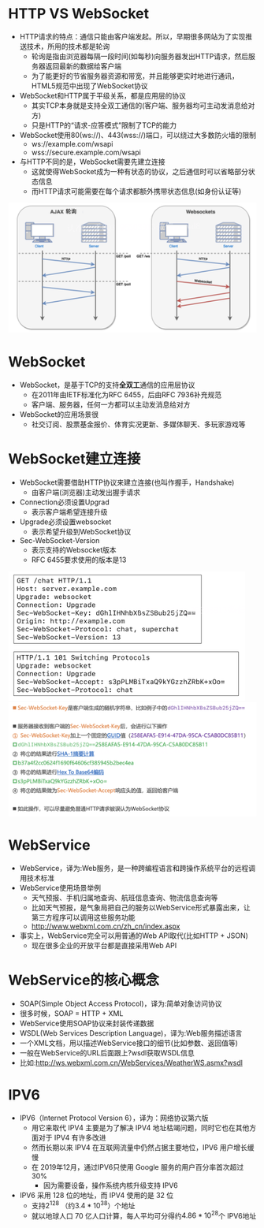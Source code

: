 # HTTP VS WebSocket

- HTTP请求的特点：通信只能由客户端发起。所以，早期很多网站为了实现推送技术，所用的技术都是轮询
	- 轮询是指由浏览器每隔一段时间(如每秒)向服务器发出HTTP请求，然后服务器返回最新的数据给客户端 
	- 为了能更好的节省服务器资源和带宽，并且能够更实时地进行通讯，HTML5规范中出现了WebSocket协议
- WebSocket和HTTP属于平级关系，都是应用层的协议
	- 其实TCP本身就是支持全双工通信的(客户端、服务器均可主动发消息给对方)
	- 只是HTTP的“请求-应答模式”限制了TCP的能力
- WebSocket使用80(ws://)、443(wss://)端口，可以绕过大多数防火墙的限制
	- ws://example.com/wsapi
	- wss://secure.example.com/wsapi
- 与HTTP不同的是，WebSocket需要先建立连接
	- 这就使得WebSocket成为一种有状态的协议，之后通信时可以省略部分状态信息
	- 而HTTP请求可能需要在每个请求都额外携带状态信息(如身份认证等)

<img src="image/image-20220116201206054.png" alt="image-20220116201206054" style="zoom:50%;" />

# WebSocket

- WebSocket，是基于TCP的支持**全双工**通信的应用层协议
	- 在2011年由IETF标准化为RFC 6455，后由RFC 7936补充规范
	- 客户端、服务器，任何一方都可以主动发消息给对方
- WebSocket的应用场景很
	- 社交订阅、股票基金报价、体育实况更新、多媒体聊天、多玩家游戏等

# WebSocket建立连接

- WebSocket需要借助HTTP协议来建立连接(也叫作握手，Handshake)
	- 由客户端(浏览器)主动发出握手请求
- Connection必须设置Upgrad
	- 表示客户端希望连接升级
- Upgrade必须设置websocket
	- 表示希望升级到WebSocket协议
- Sec-WebSocket-Version
	- 表示支持的Websocket版本
	- RFC 6455要求使用的版本是13


<img src="image/image-20220116204613561.png" alt="image-20220116204613561" style="zoom:50%;" />

<img src="image/image-20220116205205534.png" alt="image-20220116205205534" style="zoom:50%;" />

# WebService

- WebService，译为:Web服务，是一种跨编程语言和跨操作系统平台的远程调用技术标准
- WebService使用场景举例
	- 天气预报、手机归属地查询、航班信息查询、物流信息查询等
	- 比如天气预报，是气象局把自己的服务以WebService形式暴露出来，让第三方程序可以调用这些服务功能
	- http://www.webxml.com.cn/zh_cn/index.aspx
- 事实上，WebService完全可以用普通的Web API取代(比如HTTP + JSON)
	- 现在很多企业的开放平台都是直接采用Web API

# WebService的核心概念

- SOAP(Simple Object Access Protocol)，译为:简单对象访问协议
- 很多时候，SOAP = HTTP + XML
- WebService使用SOAP协议来封装传递数据
- WSDL(Web Services Description Language)，译为:Web服务描述语言
- 一个XML文档，用以描述WebService接口的细节(比如参数、返回值等)
- 一般在WebService的URL后面跟上?wsdl获取WSDL信息
- 比如:http://ws.webxml.com.cn/WebServices/WeatherWS.asmx?wsdl

# IPV6

- IPV6（Internet Protocol Version 6），译为：网络协议第六版
	- 用它来取代 IPV4 主要是为了解决 IPV4 地址枯竭问题，同时它也在其他方面对于 IPV4 有许多改进
	- 然而长期以来 IPV4 在互联网流量中仍然占据主要地位，IPV6 用户增长缓慢
	- 在 2019年12月，通过IPV6只使用 Google 服务的用户百分率首次超过 30%
		- 因为需要设备，操作系统内核升级支持 IPV6
- IPV6 采用 128 位的地址，而 IPV4 使用的是 32 位
	- 支持$2^{128}$ （约$3.4 * 10^{38}$）个地址
	- 就以地球人口 70 亿人口计算，每人平均可分得约$4.86 * 10^{28}$个 IPV6地址

